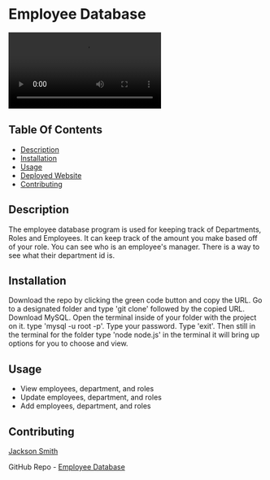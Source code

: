 # Employee Database

![Employee Database](./assets/ScreenRecording.mov)

## Table Of Contents

- [Description](#description)
- [Installation](#installation)
- [Usage](#usage)
- [Deployed Website](#deployed)
- [Contributing](#contributing)

## Description

The employee database program is used for keeping track of Departments, Roles and Employees. It can keep track of the amount you make based off of your role. You can see who is an employee's manager. There is a way to see what their department id is.

## Installation

Download the repo by clicking the green code button and copy the URL. Go to a designated folder and type 'git clone' followed by the copied URL. Download MySQL. Open the terminal inside of your folder with the project on it. type 'mysql -u root -p'. Type your password. Type 'exit'. Then still in the terminal for the folder type 'node node.js' in the terminal it will bring up options for you to choose and view.

## Usage
- View employees, department, and roles
- Update employees, department, and roles
- Add employees, department, and roles

## Contributing
[Jackson Smith](https://github.com/Tank2532)

GitHub Repo - [Employee Database](https://github.com/Tank2532/employee-database)